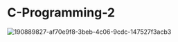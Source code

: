 # C-Programming-2
![190889827-af70e9f8-3beb-4c06-9cdc-147527f3acb3](https://user-images.githubusercontent.com/50458473/191240074-a7477fff-4760-4ffc-ae05-53de753a9497.png)
